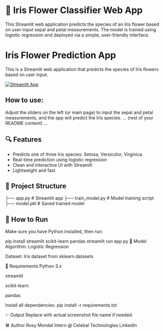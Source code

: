# 🌸 Iris Flower Classifier Web App

This Streamlit web application predicts the species of an Iris flower based on user-input sepal and petal measurements. The model is trained using logistic regression and deployed via a simple, user-friendly interface.


# Iris Flower Prediction App

This is a Streamlit web application that predicts the species of Iris flowers based on user input.

[![Streamlit App](https://static.streamlit.io/badges/streamlit_badge_black_white.svg)](https://iris-app-app-g2jdtgt8lpamszw6gynwgm.streamlit.app/)

## How to use:
Adjust the sliders on the left (or main page) to input the sepal and petal measurements, and the app will predict the Iris species.
... (rest of your README content) ...


## 🔍 Features

- Predicts one of three Iris species: Setosa, Versicolor, Virginica
- Real-time prediction using logistic regression
- Clean and interactive UI with Streamlit
- Lightweight and fast

## 📁 Project Structure

├── app.py # Streamlit app
├── train_model.py # Model training script
├── model.pkl # Saved trained model


## 🚀 How to Run

Make sure you have Python installed, then run:


pip install streamlit scikit-learn pandas
streamlit run app.py
🧠 Model
Algorithm: Logistic Regression

Dataset: Iris dataset from sklearn.datasets

📌 Requirements
Python 3.x

streamlit

scikit-learn

pandas

Install all dependencies:
pip install -r requirements.txt


✨ Output
Replace with actual screenshot file name if needed 

🛠️ Author
Rosy Mondal
Intern @ Celebal Technologies
LinkedIn


